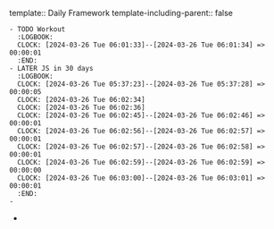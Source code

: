 template:: Daily Framework
template-including-parent:: false

	- TODO Workout
	  :LOGBOOK:
	  CLOCK: [2024-03-26 Tue 06:01:33]--[2024-03-26 Tue 06:01:34] =>  00:00:01
	  :END:
	- LATER JS in 30 days
	  :LOGBOOK:
	  CLOCK: [2024-03-26 Tue 05:37:23]--[2024-03-26 Tue 05:37:28] =>  00:00:05
	  CLOCK: [2024-03-26 Tue 06:02:34]
	  CLOCK: [2024-03-26 Tue 06:02:36]
	  CLOCK: [2024-03-26 Tue 06:02:45]--[2024-03-26 Tue 06:02:46] =>  00:00:01
	  CLOCK: [2024-03-26 Tue 06:02:56]--[2024-03-26 Tue 06:02:57] =>  00:00:01
	  CLOCK: [2024-03-26 Tue 06:02:57]--[2024-03-26 Tue 06:02:58] =>  00:00:01
	  CLOCK: [2024-03-26 Tue 06:02:59]--[2024-03-26 Tue 06:02:59] =>  00:00:00
	  CLOCK: [2024-03-26 Tue 06:03:00]--[2024-03-26 Tue 06:03:01] =>  00:00:01
	  :END:
	-
-